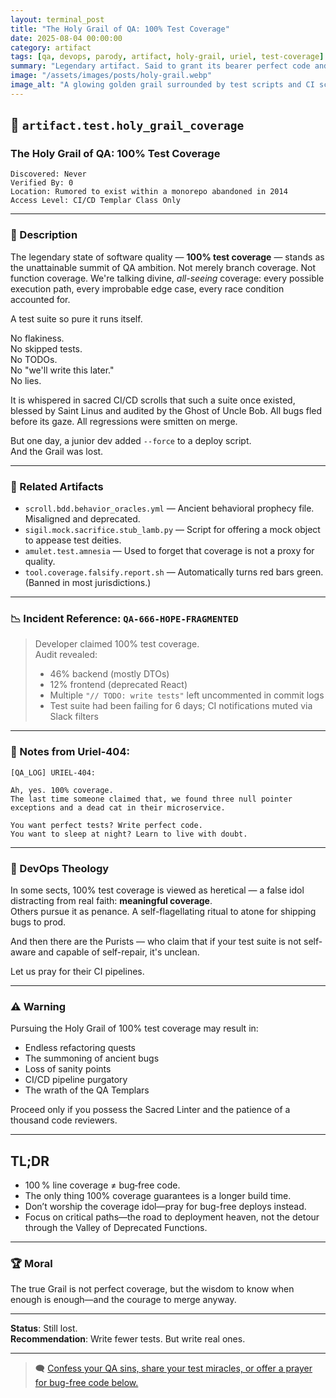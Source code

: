 ```yaml
---
layout: terminal_post
title: "The Holy Grail of QA: 100% Test Coverage"
date: 2025-08-04 00:00:00
category: artifact
tags: [qa, devops, parody, artifact, holy-grail, uriel, test-coverage]
summary: "Legendary artifact. Said to grant its bearer perfect code and eternal deployment peace. Sought by QA Templars, lost to time and junior devs."
image: "/assets/images/posts/holy-grail.webp"
image_alt: "A glowing golden grail surrounded by test scripts and CI scrolls."
---
```


## 🧪 `artifact.test.holy_grail_coverage`  
### The Holy Grail of QA: 100% Test Coverage

```
Discovered: Never  
Verified By: 0  
Location: Rumored to exist within a monorepo abandoned in 2014  
Access Level: CI/CD Templar Class Only  
```

---

### 📜 Description

The legendary state of software quality — **100% test coverage** — stands as the unattainable summit of QA ambition. Not merely branch coverage. Not function coverage. We're talking divine, *all-seeing* coverage: every possible execution path, every improbable edge case, every race condition accounted for.

A test suite so pure it runs itself.

No flakiness.  
No skipped tests.  
No TODOs.  
No "we'll write this later."  
No lies.

It is whispered in sacred CI/CD scrolls that such a suite once existed, blessed by Saint Linus and audited by the Ghost of Uncle Bob. All bugs fled before its gaze. All regressions were smitten on merge.

But one day, a junior dev added `--force` to a deploy script.  
And the Grail was lost.

---

### 🧰 Related Artifacts

- `scroll.bdd.behavior_oracles.yml` — Ancient behavioral prophecy file. Misaligned and deprecated.
- `sigil.mock.sacrifice.stub_lamb.py` — Script for offering a mock object to appease test deities.
- `amulet.test.amnesia` — Used to forget that coverage is not a proxy for quality.
- `tool.coverage.falsify.report.sh` — Automatically turns red bars green. (Banned in most jurisdictions.)

---

### 📉 Incident Reference: `QA-666-HOPE-FRAGMENTED`

> Developer claimed 100% test coverage.  
> Audit revealed:
> - 46% backend (mostly DTOs)  
> - 12% frontend (deprecated React)  
> - Multiple `"// TODO: write tests"` left uncommented in commit logs  
> - Test suite had been failing for 6 days; CI notifications muted via Slack filters

---

### 🧾 Notes from Uriel-404:

```
[QA_LOG] URIEL-404:

Ah, yes. 100% coverage.
The last time someone claimed that, we found three null pointer exceptions and a dead cat in their microservice.

You want perfect tests? Write perfect code.
You want to sleep at night? Learn to live with doubt.
```

---

### 🛐 DevOps Theology

In some sects, 100% test coverage is viewed as heretical — a false idol distracting from real faith: **meaningful coverage**.  
Others pursue it as penance. A self-flagellating ritual to atone for shipping bugs to prod.

And then there are the Purists — who claim that if your test suite is not self-aware and capable of self-repair, it's unclean.

Let us pray for their CI pipelines.

---

### ⚠️ Warning

Pursuing the Holy Grail of 100% test coverage may result in:
- Endless refactoring quests
- The summoning of ancient bugs
- Loss of sanity points
- CI/CD pipeline purgatory
- The wrath of the QA Templars

Proceed only if you possess the Sacred Linter and the patience of a thousand code reviewers.

---

## TL;DR
- 100 % line coverage ≠ bug‑free code.
- The only thing 100% coverage guarantees is a longer build time.
- Don’t worship the coverage idol—pray for bug-free deploys instead.
- Focus on critical paths—the road to deployment heaven, not the detour through the Valley of Deprecated Functions.

---

### 🏆 Moral

The true Grail is not perfect coverage, but the wisdom to know when enough is enough—and the courage to merge anyway.

---

**Status**: Still lost.  
**Recommendation**: Write fewer tests. But write real ones.

---

> 🗨️ [Confess your QA sins, share your test miracles, or offer a prayer for bug-free code below.](#confessions)
